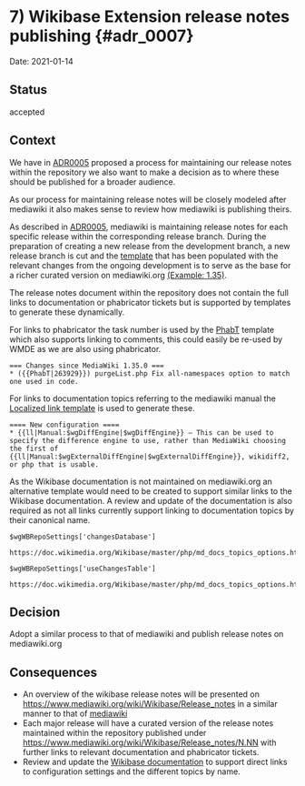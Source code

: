 # 7) Wikibase Extension release notes publishing {#adr_0007}

Date: 2021-01-14

## Status

accepted

## Context

We have in [ADR0005] proposed a process for maintaining our release notes within the repository we also want to make a decision as to where these should be published for a broader audience.

As our process for maintaining release notes will be closely modeled after mediawiki it also makes sense to review how mediawiki is publishing theirs.

As described in [ADR0005], mediawiki is maintaining release notes for each specific release within the corresponding release branch. During the preparation of creating a new release from the development branch, a new release branch is cut and the [template] that has been populated with the relevant changes from the ongoing development is to serve as the base for a richer curated version on mediawiki.org [(Example: 1.35)](https://www.mediawiki.org/wiki/Release_notes/1.35).

The release notes document within the repository does not contain the full links to documentation or phabricator tickets but is supported by templates to generate these dynamically.

For links to phabricator the task number is used by the [PhabT] template which also supports linking to comments, this could easily be re-used by WMDE as we are also using phabricator.

```
=== Changes since MediaWiki 1.35.0 ===
* ({{PhabT|263929}}) purgeList.php Fix all-namespaces option to match one used in code.
```

For links to documentation topics referring to the mediawiki manual the [Localized link template] is used to generate these.

```
==== New configuration ====
* {{ll|Manual:$wgDiffEngine|$wgDiffEngine}} — This can be used to specify the difference engine to use, rather than MediaWiki choosing the first of {{ll|Manual:$wgExternalDiffEngine|$wgExternalDiffEngine}}, wikidiff2, or php that is usable.
```

As the Wikibase documentation is not maintained on mediawiki.org an alternative template would need to be created to support similar links to the Wikibase documentation. A review and update of the documentation is also required as not all links currently support linking to documentation topics by their canonical name.

```
$wgWBRepoSettings['changesDatabase']

https://doc.wikimedia.org/Wikibase/master/php/md_docs_topics_options.html#changesDatabase
```

```
$wgWBRepoSettings['useChangesTable']

https://doc.wikimedia.org/Wikibase/master/php/md_docs_topics_options.html#autotoc_md251
```

## Decision

Adopt a similar process to that of mediawiki and publish release notes on mediawiki.org

## Consequences

- An overview of the wikibase release notes will be presented on https://www.mediawiki.org/wiki/Wikibase/Release_notes in a similar manner to that of [mediawiki](https://www.mediawiki.org/wiki/Release_notes)
- Each major release will have a curated version of the release notes maintained within the repository published under https://www.mediawiki.org/wiki/Wikibase/Release_notes/N.NN with further links to relevant documentation and phabricator tickets.
- Review and update the [Wikibase documentation] to support direct links to configuration settings and the different topics by name.

[template]: https://gerrit.wikimedia.org/r/c/mediawiki/core/+/611247/3/RELEASE-NOTES-1.36
[ADR0005]: (0005-release-notes-process.md)
[Wikibase documentation]: (https://doc.wikimedia.org/Wikibase/master/php/)
[PhabT]: (https://www.mediawiki.org/wiki/Template:PhabT)
[Localized link template]: (https://www.mediawiki.org/wiki/Template:Localized_link)

